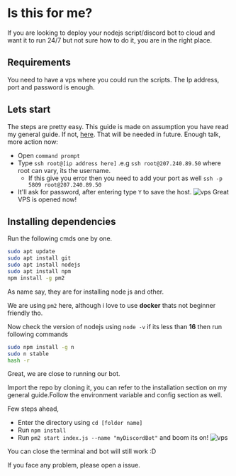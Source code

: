 
# Is this for me?

If you are looking to deploy your nodejs script/discord bot to cloud and want it to run 24/7 but not sure how to do it, you are in the right place.




## Requirements

You need to have a vps where you could run the scripts. The Ip address, port and password is enough.
## Lets start

The steps are pretty easy. This guide is made on assumption you have read my general guide. If not, [here](https://github.com/bilal-the-dev/How-to-run-my-discord-bots). That will be needed in future. Enough talk, more action now:

- Open `command prompt`
- Type `ssh root@[ip address here]` .e.g `ssh root@207.240.89.50` where root can vary, its the username.
    - If this give you error then you need to add your port as well `ssh -p 5809 root@207.240.89.50`
- It'll ask for password, after entering type `Y` to save the host.
![vps](https://cdn.writebots.com/wp-content/uploads/2022/02/img_61ff06abf3934.png.webp)
Great VPS is opened now!
## Installing dependencies

Run the following cmds one by one.

```bash
sudo apt update
sudo apt install git
sudo apt install nodejs
sudo apt install npm
npm install -g pm2
```
As name say, they are for installing node js and other.

We are using `pm2` here, although i love to use **docker** thats not beginner friendly tho.

 Now check the version of nodejs using `node -v` if its less than **16** then run following commands

```bash
sudo npm install -g n
sudo n stable
hash -r
```

Great, we are close to running our bot.

Import the repo by cloning it, you can refer to the installation section on my general guide.Follow the environment variable and config section as well.

Few steps ahead,
 -  Enter the directory using `cd [folder name]`
 - Run `npm install`
 -  Run `pm2 start index.js --name "myDiscordBot"` and boom its on!
 ![vps](https://cdn.writebots.com/wp-content/uploads/2022/02/img_61ff0ad607fb1.png.webp)

 You can close the terminal and bot will still work :D

If you face any problem, please open a issue.
